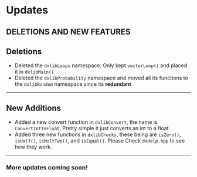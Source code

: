 # Updates

## DELETIONS AND NEW FEATURES

## **Deletions**
- Deleted the `dxlibLoops` namespace. Only kept `vectorLoop()` and placed it in `dxlibMain()`
- Deleted the `dxlibProbability` namespace and moved all its functions to the `dxlibRandom` namespace since its **redundant**

---

## **New Additions**
- Added a new convert function in `dxlibConvert`, the name is `ConvertIntToFloat`, Pretty simple it just converts an int to a float
- Added three new functions in `dxlibChecks`, these being are `isZero()`, `isHalf()`, `isMultTwo()`, and `isEqual()`. Please
  Check `dxHelp.hpp` to see how they work.

---

### More updates coming soon!
